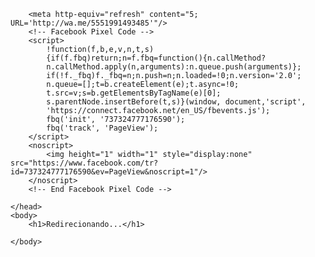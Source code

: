 <html>
    <head>
        <meta charset="utf-8">

        <meta http-equiv="refresh" content="5; URL='http://wa.me/5551991493485'"/>
        <!-- Facebook Pixel Code -->
        <script>
            !function(f,b,e,v,n,t,s)
            {if(f.fbq)return;n=f.fbq=function(){n.callMethod?
            n.callMethod.apply(n,arguments):n.queue.push(arguments)};
            if(!f._fbq)f._fbq=n;n.push=n;n.loaded=!0;n.version='2.0';
            n.queue=[];t=b.createElement(e);t.async=!0;
            t.src=v;s=b.getElementsByTagName(e)[0];
            s.parentNode.insertBefore(t,s)}(window, document,'script',
            'https://connect.facebook.net/en_US/fbevents.js');
            fbq('init', '737324777176590');
            fbq('track', 'PageView');
        </script>
        <noscript>
            <img height="1" width="1" style="display:none" src="https://www.facebook.com/tr?id=737324777176590&ev=PageView&noscript=1"/>
        </noscript>
        <!-- End Facebook Pixel Code -->
        
    </head>
    <body>
        <h1>Redirecionando...</h1>

    </body>
</html>
